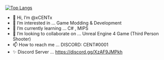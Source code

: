 [![Top Langs](https://github-readme-stats.vercel.app/api/top-langs/?username=anuraghazra)](https://github.com/anuraghazra/github-readme-stats)

- 👋 Hi, I’m @xCENTx
- 👀 I’m interested in ... Game Modding & Development
- 🌱 I’m currently learning ... C# , MIPS
- 💞️ I’m looking to collaborate on ... Unreal Engine 4 Game (Third Person Shooter)
- 📫 How to reach me ... DISCORD: CENT#0001
- ✨ Discord Server ... https://discord.gg/XzAF9JMPkh
<!---
xCENTx/xCENTx is a ✨ special ✨ repository because its `README.md` (this file) appears on your GitHub profile.
You can click the Preview link to take a look at your changes.
--->
